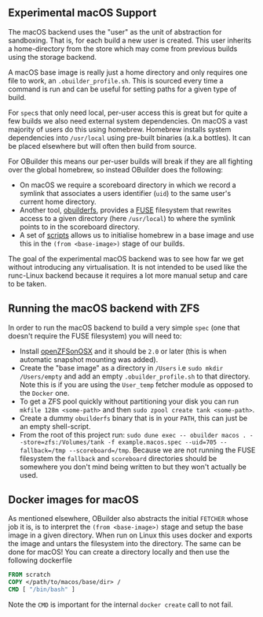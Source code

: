 Experimental macOS Support
--------------------------

The macOS backend uses the "user" as the unit of abstraction for sandboxing. That is, for each build a new user is created.
This user inherits a home-directory from the store which may come from previous builds using the storage backend.

A macOS base image is really just a home directory and only requires one file to work, an `.obuilder_profile.sh`.
This is sourced every time a command is run and can be useful for setting paths for a given type of build.

For `spec`s that only need local, per-user access this is great but for quite a few builds we also need external system dependencies.
On macOS a vast majority of users do this using homebrew. Homebrew installs system dependencies into `/usr/local` using
pre-built binaries (a.k.a bottles). It can be placed elsewhere but will often then build from source.

For OBuilder this means our per-user builds will break if they are all fighting over the global homebrew, so instead OBuilder does the following:

 - On macOS we require a scoreboard directory in which we record a symlink that associates a users identifier (`uid`) to the same user's current home directory.
 - Another tool, [obuilderfs](https://github.com/patricoferris/obuilder-fs), provides a [FUSE][] filesystem that rewrites access to a given
   directory (here `/usr/local`) to where the symlink points to in the scoreboard directory.
 - A set of [scripts](https://github.com/patricoferris/macos-infra/tree/main/scripts) allows us to initialise homebrew in a base image and use
   this in the `(from <base-image>)` stage of our builds.

The goal of the experimental macOS backend was to see how far we get without introducing any virtualisation. It is not intended to be used like the
runc-Linux backend because it requires a lot more manual setup and care to be taken.

## Running the macOS backend with ZFS

In order to run the macOS backend to build a very simple `spec` (one that doesn't require the FUSE filesystem) you will need to:

 - Install [openZFSonOSX][] and it should be `2.0` or later (this is when automatic snapshot mounting was added).
 - Create the "base image" as a directory in `/Users` i.e `sudo mkdir /Users/empty` and add an empty `.obuilder_profile.sh` to that directory. Note this is if you are using the `User_temp` fetcher module as opposed to the `Docker` one.
 - To get a ZFS pool quickly without partitioning your disk you can run `mkfile 128m <some-path>` and then `sudo zpool create tank <some-path>`.
 - Create a dummy `obuilderfs` binary that is in your `PATH`, this can just be an empty shell-script.
 - From the root of this project run: `sudo dune exec -- obuilder macos . --store=zfs:/Volumes/tank -f example.macos.spec --uid=705 --fallback=/tmp --scoreboard=/tmp`.
   Because we are not running the FUSE filesystem the `fallback` and `scoreboard` directories should be somewhere you don't mind being written to but they won't
   actually be used.

## Docker images for macOS

As mentioned elsewhere, OBuilder also abstracts the initial `FETCHER` whose job it is, is to interpret the `(from <base-image>)` stage and setup the base image in a given directory. When run on Linux this uses docker and exports the image and untars the filesystem into the directory. The same can be done for macOS! You can create a directory locally and then use the following dockerfile

```Dockerfile
FROM scratch
COPY </path/to/macos/base/dir> /
CMD [ "/bin/bash" ]
```

Note the `CMD` is important for the internal `docker create` call to not fail.


[FUSE]: https://osxfuse.github.io/
[openZFSonOSX]: https://openzfsonosx.org/wiki/Downloads#2.1.0